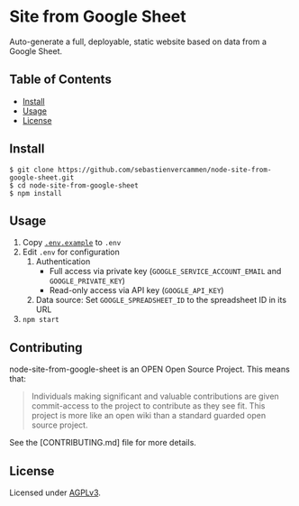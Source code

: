 # Site from Google Sheet

Auto-generate a full, deployable, static website based on data from a Google Sheet.

## Table of Contents

* [Install](#install)
* [Usage](#usage)
* [License](#license)

## Install

```
$ git clone https://github.com/sebastienvercammen/node-site-from-google-sheet.git
$ cd node-site-from-google-sheet
$ npm install
```

## Usage

1. Copy [`.env.example`](.env.example) to `.env`
2. Edit `.env` for configuration
    1. Authentication
        * Full access via private key (`GOOGLE_SERVICE_ACCOUNT_EMAIL` and `GOOGLE_PRIVATE_KEY`)
        * Read-only access via API key (`GOOGLE_API_KEY`)
    2. Data source: Set `GOOGLE_SPREADSHEET_ID` to the spreadsheet ID in its URL
3. `npm start`

## Contributing

node-site-from-google-sheet is an OPEN Open Source Project. This means that:

> Individuals making significant and valuable contributions are given commit-access to the project to contribute as they see fit. This project is more like an open wiki than a standard guarded open source project.

See the [CONTRIBUTING.md] file for more details.

## License

Licensed under [AGPLv3](LICENSE).

